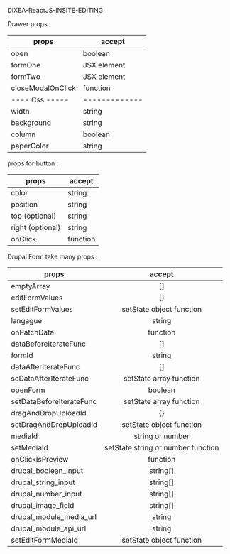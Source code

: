 DIXEA-ReactJS-INSITE-EDITING

Drawer props :

| props             | accept        |
| ----------------- | ------------- |
| open              | boolean       |
| formOne           | JSX element   |
| formTwo           | JSX element   |
| closeModalOnClick | function      |
| ---- Css -----    | ------------- |
| width             | string        |
| background        | string        |
| column            | boolean       |
| paperColor        | string        |

props for button :

| props            | accept   |
| ---------------- | -------- |
| color            | string   |
| position         | string   |
| top (optional)   | string   |
| right (optional) | string   |
| onClick          | function |

Drupal Form take many props :

| props                    |               accept               |
| ------------------------ | :--------------------------------: |
| emptyArray               |                 []                 |
| editFormValues           |                 {}                 |
| setEditFormValues        |      setState object function      |
| langague                 |               string               |
| onPatchData              |              function              |
| dataBeforeIterateFunc    |                 []                 |
| formId                   |               string               |
| dataAfterIterateFunc     |                 []                 |
| seDataAfterIterateFunc   |      setState array function       |
| openForm                 |              boolean               |
| setDataBeforeIterateFunc |      setState array function       |
| dragAndDropUploadId      |                 {}                 |
| setDragAndDropUploadId   |      setState object function      |
| mediaId                  |          string or number          |
| setMediaId               | setState string or number function |
| onClickIsPreview         |              function              |
| drupal_boolean_input     |              string[]              |
| drupal_string_input      |              string[]              |
| drupal_number_input      |              string[]              |
| drupal_image_field       |              string[]              |
| drupal_module_media_url  |               string               |
| drupal_module_api_url    |               string               |
| setEditFormMediaId       |      setState object function      |
